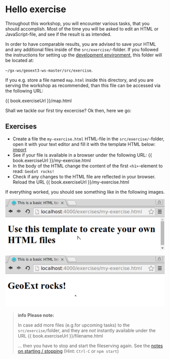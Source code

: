 # Hello exercise

Throughout this workshop, you will encounter various tasks, that you should accomplish. Most of the time you will be asked to edit an HTML or JavaScript-file, and see if the result is as intended.

In order to have comparable results, you are advised to save your HTML and any additional files inside of the `src/exercise/`-folder. If you followed the instructions for setting up the [development environment](../meta/development-environment.md), this folder will be located at:

`~/gx-ws/geoext3-ws-master/src/exercise`.

If you e.g. store a file named `map.html` inside this directory, and you are serving the workshop as recommended, than this file can be accessed via the following URL:

{{ book.exerciseUrl }}/map.html

Shall we tackle our first tiny excercise? Ok then, here we go:

## Exercises


* Create a file the `my-exercise.html` HTML-file in the `src/exercise/`-folder, open it with your text editor and fill it with the template HTML below:
[import](../snippets/template.html)
* See if your file is available in a browser under the following URL: {{ book.exerciseUrl }}/my-exercise.html
* In the body of the HTML change the content of the first `<h1>`-element to read: `GeoExt rocks!`
* Check if any changes to the HTML file are reflected in your browser. Reload the URL  {{ book.exerciseUrl }}/my-exercise.html

If everything worked, you should see something like in the following images.

![Our first HTML-page](with-template.png)

![Indeed, it does!](geoext-rocks.png)

> **info** **Please note:**
>
> In case add more files (e.g.for upcoming tasks) to the `src/exercise/`folder,
> and they are *not* instantly available under the URL {{ book.exerciseUrl }}/filename.html
>
> … then you have to stop and start the fileserving again. See the [notes on starting / stopping](../meta/development-environment.md) (Hint: `Ctrl-C` or `npm start`)
